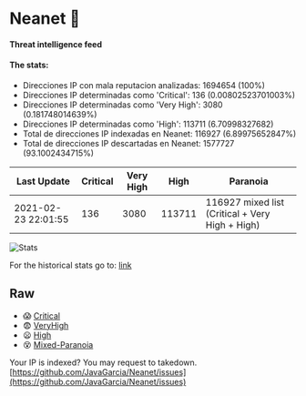 # Neanet :hocho:
#### Threat intelligence feed
#### The stats:

- Direcciones IP con mala reputacion analizadas: 1694654 (100%)
- Direcciones IP determinadas como 'Critical':  136 (0.00802523701003%)
- Direcciones IP determinadas como 'Very High':  3080 (0.181748014639%)
- Direcciones IP determinadas como 'High':  113711 (6.70998327682)
- Total de direcciones IP indexadas en Neanet:  116927 (6.89975652847%)
- Total de direcciones IP descartadas en Neanet:  1577727 (93.1002434715%)

| Last Update | Critical | Very High | High | Paranoia |
| --- | --- | --- | --- | --- |
| 2021-02-23 22:01:55 | 136 | 3080 | 113711 | 116927 mixed list (Critical + Very High + High)|

![Stats](https://docs.google.com/spreadsheets/d/e/2PACX-1vSnaNMIXVabIpDJjufMlzH7poXnshF3mgd8Is1g9ytUEzVsP5my4Trn8f-xkoLLQ38xpL3HtmUexLo6/pubchart?oid=501124687&format=image)

For the historical stats go to: [link](/stats.csv)
## Raw
- :scream: [Critical](https://raw.githubusercontent.com/JavaGarcia/Neanet/master/blacklists/neanet_critical.txt)
- :fearful: [VeryHigh](https://raw.githubusercontent.com/JavaGarcia/Neanet/master/blacklists/neanet_veryHigh.txtt)
- :frowning: [High](https://raw.githubusercontent.com/JavaGarcia/Neanet/master/blacklists/neanet_high.txt)
- :dizzy_face: [Mixed-Paranoia](https://raw.githubusercontent.com/JavaGarcia/Neanet/master/blacklists/neanet_all.txt)


Your IP is indexed? You may request to takedown. [https://github.com/JavaGarcia/Neanet/issues](https://github.com/JavaGarcia/Neanet/issues)






























































































































































































































































































































































































































































































































































































































































































































































































































































































































































































































































































































































































































































































































































































































































































































































































































































































































































































































































































































































































































































































































































































































































































































































































































































































































































































































































































































































































































































































































































































































































































































































































































































































































































































































































































































































































































































































































































































































































































































































































































































































































































































































































































































































































































































































































































































